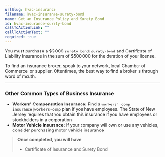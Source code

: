 ```yaml
---
urlSlug: hvac-insurance
filename: hvac-insurance-surety-bond
name: Get an Insurance Policy and Surety Bond
id: hvac-insurance-surety-bond
callToActionLink: ""
callToActionText: ""
required: true
---
```

You must purchase a $3,000 `surety bond|surety-bond` and Certificate of Liability Insurance in the sum of $500,000 for the duration of your license.



To find an insurance broker, speak to your network, local Chamber of Commerce, or supplier. Oftentimes, the best way to find a broker is through word of mouth.

- - -

### Other Common Types of Business Insurance

* **Workers' Compensation Insurance:** Find a `workers' comp insurance|workers-comp` plan if you have employees. The State of New Jersey requires that you obtain this insurance if you have employees or stockholders in a corporation
* **Motor Vehicle Insurance:** If your company will own or use any vehicles, consider purchasing motor vehicle insurance

> **Once completed, you will have:**
>
> * Certificate of Insurance and Surety Bond
